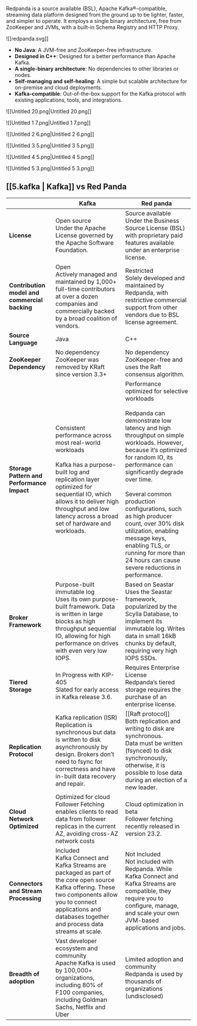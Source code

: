 Redpanda is a source available (BSL), Apache Kafka®-compatible, streaming data platform designed from the ground up to be lighter, faster, and simpler to operate. It employs a single binary architecture, free from ZooKeeper and JVMs, with a built-in Schema Registry and HTTP Proxy.

![[redpanda.svg]]

  

- **No Java**: A JVM-free and ZooKeeper-free infrastructure.
- **Designed in C++**: Designed for a better performance than Apache Kafka.
- **A single-binary architecture**: No dependencies to other libraries or nodes.
- **Self-managing and self-healing**: A simple but scalable architecture for on-premise and cloud deployments.
- **Kafka-compatible**: Out-of-the-box support for the Kafka protocol with existing applications, tools, and integrations.

  

![[Untitled 20.png|Untitled 20.png]]

  

![[Untitled 1 7.png|Untitled 1 7.png]]

  

  

![[Untitled 2 6.png|Untitled 2 6.png]]

  

  

![[Untitled 3 5.png|Untitled 3 5.png]]

  

  

![[Untitled 4 5.png|Untitled 4 5.png]]

  

  

![[Untitled 5 3.png|Untitled 5 3.png]]

  

  
## [[5.kafka | Kafka]] vs Red Panda


|                                               | Kafka                                                                                                                                                                                                                                                        | Red panda                                                                                                                                                                                                                                                                                                                                                                                                                                                                  |
| --------------------------------------------- | ------------------------------------------------------------------------------------------------------------------------------------------------------------------------------------------------------------------------------------------------------------ | -------------------------------------------------------------------------------------------------------------------------------------------------------------------------------------------------------------------------------------------------------------------------------------------------------------------------------------------------------------------------------------------------------------------------------------------------------------------------- |
| **License**                                   | Open source  <br>Under the Apache License governed by the Apache Software Foundation.                                                                                                                                                                        | Source available  <br>Under the Business Source License (BSL) with proprietary paid features available under an enterprise license.                                                                                                                                                                                                                                                                                                                                        |
| **Contribution model and commercial backing** | Open  <br>Actively managed and maintained by 1,000+ full-time contributors at over a dozen companies and commercially backed by a broad coalition of vendors.                                                                                                | Restricted  <br>Solely developed and maintained by Redpanda, with restrictive commercial support from other vendors due to BSL license agreement.                                                                                                                                                                                                                                                                                                                          |
| **Source Language**                           | Java                                                                                                                                                                                                                                                         | C++                                                                                                                                                                                                                                                                                                                                                                                                                                                                        |
| **ZooKeeper Dependency**                      | No dependency  <br>ZooKeeper was removed by KRaft since version 3.3+                                                                                                                                                                                         | No dependency  <br>ZooKeeper-free and uses the Raft consensus algorithm.                                                                                                                                                                                                                                                                                                                                                                                                   |
| **Storage Pattern and Performance Impact**    | Consistent performance across most real-world workloads  <br>  <br>Kafka has a purpose-built log and replication layer optimized for sequential IO, which allows it to deliver high throughput and low latency across a broad set of hardware and workloads. | Performance optimized for selective workloads  <br>  <br>Redpanda can demonstrate low latency and high throughput on simple workloads. However, because it’s optimized for random IO, its performance can significantly degrade over time.  <br>  <br>Several common production configurations, such as high producer count, over 30% disk utilization, enabling message keys, enabling TLS, or running for more than 24 hours can cause severe reductions in performance. |
| **Broker Framework**                          | Purpose-built immutable log  <br>Uses its own purpose-built framework. Data is written in large blocks as high throughput sequential IO, allowing for high performance on drives with even very low IOPS.                                                    | Based on Seastar  <br>Uses the Seastar framework, popularized by the Scylla Database, to implement its immutable log. Writes data in small 16kB chunks by default, requiring very high IOPS SSDs.                                                                                                                                                                                                                                                                          |
| **Tiered Storage**                            | In Progress with KIP-405  <br>Slated for early access in Kafka release 3.6.                                                                                                                                                                                  | Requires Enterprise License  <br>Redpanda’s tiered storage requires the purchase of an enterprise license.                                                                                                                                                                                                                                                                                                                                                                 |
| **Replication Protocol**                      | Kafka replication (ISR)  <br>Replication is synchronous but data is written to disk asynchronously by design. Brokers don’t need to fsync for correctness and have in-built data recovery and repair.                                                        | [[Raft protocol]]  <br>Both replication and writing to disk are synchronous.  <br>Data must be written (fsynced) to disk synchronously, otherwise, it is possible to lose data during an election of a new leader.                                                                                                                                                                                                                                                         |
| **Cloud Network Optimized**                   | Optimized for cloud  <br>Follower Fetching  enables clients to read data from follower replicas in the current AZ, avoiding cross-AZ network costs                                                                                                           | Cloud optimization in beta  <br>Follower fetching recently released in version 23.2.                                                                                                                                                                                                                                                                                                                                                                                       |
| **Connectors and Stream Processing**          | Included  <br>Kafka Connect and Kafka Streams are packaged as part of the core open source Kafka offering. These two components allow you to connect applications and databases together and process data streams at scale.                                  | Not Included  <br>Not included with Redpanda. While Kafka Connect and Kafka Streams are compatible, they require you to configure, manage, and scale your own JVM-based applications and jobs.                                                                                                                                                                                                                                                                             |
| **Breadth of adoption**                       | Vast developer ecosystem and community  <br>Apache Kafka is used by 100,000+ organizations, including 80% of F100 companies, including Goldman Sachs, Netflix and Uber  <br>                                                                                 | Limited adoption and community  <br>Redpanda is used by thousands of organizations (undisclosed)  <br>                                                                                                                                                                                                                                                                                                                                                                     |